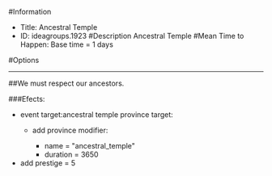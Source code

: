 #Information
 - Title: Ancestral Temple
 - ID: ideagroups.1923
#Description
Ancestral Temple
#Mean Time to Happen:
Base time = 1 days

#Options

___
##We must respect our ancestors.

###Efects:<ul><li>event target:ancestral temple province target:</li><ul><li>add province modifier:</li><ul><li>name = "ancestral_temple"</li><li>duration = 3650</li></ul></ul><li>add prestige = 5</li></ul>
